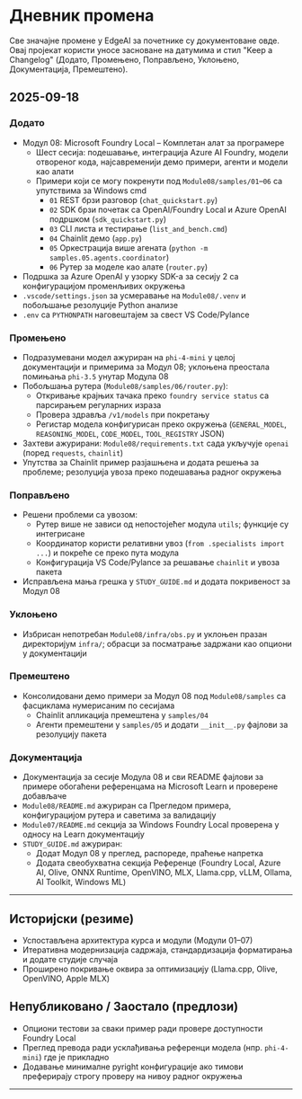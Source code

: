 <!--
CO_OP_TRANSLATOR_METADATA:
{
  "original_hash": "b02a49f9b47dc500f1b4791c01bb9501",
  "translation_date": "2025-09-23T00:45:32+00:00",
  "source_file": "CHANGELOG.md",
  "language_code": "sr"
}
-->
# Дневник промена

Све значајне промене у EdgeAI за почетнике су документоване овде. Овај пројекат користи уносе засноване на датумима и стил "Keep a Changelog" (Додато, Промењено, Поправљено, Уклоњено, Документација, Премештено).

## 2025-09-18

### Додато
- Модул 08: Microsoft Foundry Local – Комплетан алат за програмере
  - Шест сесија: подешавање, интеграција Azure AI Foundry, модели отвореног кода, најсавременији демо примери, агенти и модели као алати
  - Примери који се могу покренути под `Module08/samples/01`–`06` са упутствима за Windows cmd
    - `01` REST брзи разговор (`chat_quickstart.py`)
    - `02` SDK брзи почетак са OpenAI/Foundry Local и Azure OpenAI подршком (`sdk_quickstart.py`)
    - `03` CLI листа и тестирање (`list_and_bench.cmd`)
    - `04` Chainlit демо (`app.py`)
    - `05` Оркестрација више агената (`python -m samples.05.agents.coordinator`)
    - `06` Рутер за моделе као алате (`router.py`)
- Подршка за Azure OpenAI у узорку SDK-а за сесију 2 са конфигурацијом променљивих окружења
- `.vscode/settings.json` за усмеравање на `Module08/.venv` и побољшање резолуције Python анализе
- `.env` са `PYTHONPATH` наговештајем за свест VS Code/Pylance

### Промењено
- Подразумевани модел ажуриран на `phi-4-mini` у целој документацији и примерима за Модул 08; уклоњена преостала помињања `phi-3.5` унутар Модула 08
- Побољшања рутера (`Module08/samples/06/router.py`):
  - Откривање крајњих тачака преко `foundry service status` са парсирањем регуларних израза
  - Провера здравља `/v1/models` при покретању
  - Регистар модела конфигурисан преко окружења (`GENERAL_MODEL`, `REASONING_MODEL`, `CODE_MODEL`, `TOOL_REGISTRY` JSON)
- Захтеви ажурирани: `Module08/requirements.txt` сада укључује `openai` (поред `requests`, `chainlit`)
- Упутства за Chainlit пример разјашњена и додата решења за проблеме; резолуција увоза преко подешавања радног окружења

### Поправљено
- Решени проблеми са увозом:
  - Рутер више не зависи од непостојећег модула `utils`; функције су интегрисане
  - Координатор користи релативни увоз (`from .specialists import ...`) и покреће се преко пута модула
  - Конфигурација VS Code/Pylance за решавање `chainlit` и увоза пакета
- Исправљена мања грешка у `STUDY_GUIDE.md` и додата покривеност за Модул 08

### Уклоњено
- Избрисан непотребан `Module08/infra/obs.py` и уклоњен празан директоријум `infra/`; обрасци за посматрање задржани као опциони у документацији

### Премештено
- Консолидовани демо примери за Модул 08 под `Module08/samples` са фасциклама нумерисаним по сесијама
  - Chainlit апликација премештена у `samples/04`
  - Агенти премештени у `samples/05` и додати `__init__.py` фајлови за резолуцију пакета

### Документација
- Документација за сесије Модула 08 и сви README фајлови за примере обогаћени референцама на Microsoft Learn и проверене добављаче
- `Module08/README.md` ажуриран са Прегледом примера, конфигурацијом рутера и саветима за валидацију
- `Module07/README.md` секција за Windows Foundry Local проверена у односу на Learn документацију
- `STUDY_GUIDE.md` ажуриран:
  - Додат Модул 08 у преглед, распореде, праћење напретка
  - Додата свеобухватна секција Референце (Foundry Local, Azure AI, Olive, ONNX Runtime, OpenVINO, MLX, Llama.cpp, vLLM, Ollama, AI Toolkit, Windows ML)

---

## Историјски (резиме)
- Успостављена архитектура курса и модули (Модули 01–07)
- Итеративна модернизација садржаја, стандардизација форматирања и додате студије случаја
- Проширено покривање оквира за оптимизацију (Llama.cpp, Olive, OpenVINO, Apple MLX)

## Непубликовано / Заостало (предлози)
- Опциони тестови за сваки пример ради провере доступности Foundry Local
- Преглед превода ради усклађивања референци модела (нпр. `phi-4-mini`) где је прикладно
- Додавање минималне pyright конфигурације ако тимови преферирају строгу проверу на нивоу радног окружења

---

